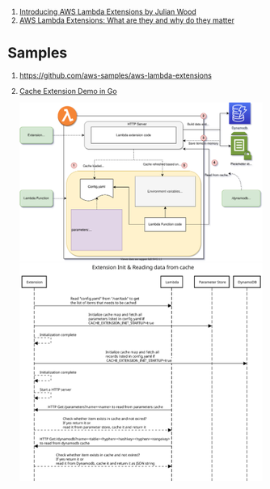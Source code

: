 
1. [Introducing AWS Lambda Extensions by Julian Wood](https://aws.amazon.com/blogs/compute/introducing-aws-lambda-extensions-in-preview/)
1. [AWS Lambda Extensions: What are they and why do they matter](https://lumigo.io/blog/aws-lambda-extensions-what-are-they-and-why-do-they-matter/)

# Samples

1. https://github.com/aws-samples/aws-lambda-extensions
1. [Cache Extension Demo in Go](https://github.com/aws-samples/aws-lambda-extensions/tree/main/cache-extension-demo)

    <img src="./images/aws-lambda-extensions-1.svg" title="aws-lambda-extensions-1.svg" width="900"/>

    <img src="./images/aws-lambda-extensions-2.svg" title="aws-lambda-extensions-2.svg" width="900"/>